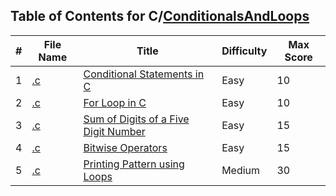 ## Table of Contents for C/[ConditionalsAndLoops](https://www.hackerrank.com/domains/c?filters%5Bsubdomains%5D%5B%5D=c-conditionals-and-loops)

| #  | File Name                                      | Title                                  | Difficulty | Max Score |
| -- | ---------------------------------------------- | -------------------------------------- | ---------- | --------- |
| 1  | [.c](.c)                                       | [Conditional Statements in C]          | Easy       | 10        |
| 2  | [.c](.c)                                       | [For Loop in C]                        | Easy       | 10        |
| 3  | [.c](.c)                                       | [Sum of Digits of a Five Digit Number] | Easy       | 15        |
| 4  | [.c](.c)                                       | [Bitwise Operators]                    | Easy       | 15        |
| 5  | [.c](.c)                                       | [Printing Pattern using Loops]         | Medium     | 30        |

[Conditional Statements in C]: https://www.hackerrank.com/challenges/conditional-statements-in-c/problem
[For Loop in C]: https://www.hackerrank.com/challenges/for-loop-in-c/problem
[Sum of Digits of a Five Digit Number]: https://www.hackerrank.com/challenges/sum-of-digits-of-a-five-digit-number/problem
[Bitwise Operators]: https://www.hackerrank.com/challenges/bitwise-operators-in-c/problem
[Printing Pattern using Loops]: https://www.hackerrank.com/challenges/printing-pattern-2/problem
